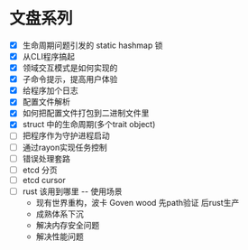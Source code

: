# 文盘系列

- [x] 生命周期问题引发的 static hashmap 锁
- [x] 从CLI程序搞起
- [x] 领域交互模式是如何实现的
- [x] 子命令提示，提高用户体验
- [x] 给程序加个日志
- [x] 配置文件解析
- [x] 如何把配置文件打包到二进制文件里
- [x] struct 中的生命周期(多个trait object)
- [ ] 把程序作为守护进程启动
- [ ] 通过rayon实现任务控制
- [ ] 错误处理套路
- [ ] etcd 分页
- [ ] etcd cursor
- [ ] rust 该用到哪里 -- 使用场景
    * 现有世界重构，波卡 Goven wood 先path验证 后rust生产
    * 成熟体系下沉
    * 解决内存安全问题
    * 解决性能问题  